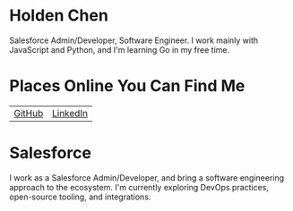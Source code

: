 # Holden Chen

Salesforce Admin/Developer, Software Engineer. I work mainly with JavaScript and Python, and I'm learning Go in my free time.

# Places Online You Can Find Me

|  |  |
| --- | --- |
| [GitHub](https://github.com/holden-chen/) | [LinkedIn](https://www.linkedin.com/in/holden-chen) |

# Salesforce

I work as a Salesforce Admin/Developer, and bring a software engineering approach to the ecosystem. I'm currently exploring DevOps practices, open-source tooling, and integrations.

